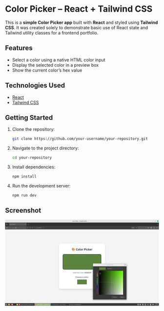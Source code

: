# Color Picker – React + Tailwind CSS

This is a **simple Color Picker app** built with **React** and styled using **Tailwind CSS**. It was created solely to demonstrate basic use of React state and Tailwind utility classes for a frontend portfolio.

## Features

- Select a color using a native HTML color input  
- Display the selected color in a preview box  
- Show the current color’s hex value

## Technologies Used

- [React](https://reactjs.org/)  
- [Tailwind CSS](https://tailwindcss.com/)

## Getting Started

1. Clone the repository:
   ```bash
   git clone https://github.com/your-username/your-repository.git
   ```

2. Navigate to the project directory:
   ```bash
   cd your-repository
   ```

3. Install dependencies:
   ```bash
   npm install
   ```

4. Run the development server:
   ```bash
   npm run dev
   ```

## Screenshot

![Screenshot](screenshot.png)

